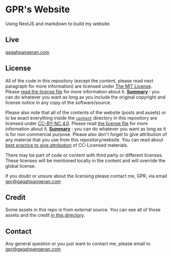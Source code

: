 # GPR's Website

Using NextJS and markdown to build my website.

## Live

[gagahpangeran.com](https://gagahpangeran.com)

## License

All of the code in this repository (except the _content_, please read next
paragraph for more information) are licensed under
[The MIT License](https://opensource.org/licenses/MIT). Please
[read the license file](LICENSE) for more information about it.
**[Summary](https://tldrlegal.com/license/mit-license)** : you can do whatever
you want as long as you include the original copyright and license notice in any
copy of the software/source.

Please also note that all of the contents of the website (posts and assets) or
to be exact everything inside the [`content`](content/) directory in this
repository are licensed under
[CC-BY-NC 4.0](https://creativecommons.org/licenses/by-nc/4.0/legalcode). Please
read [the license file](content/LICENSE) for more information about it.
**[Summary](<https://tldrlegal.com/license/creative-commons-attribution-noncommercial-4.0-international-(cc-by-nc-4.0)>)**
: you can do whatever you want as long as it is for non commercial purpose.
Please also don't forget to give attribution of any material that you use from
this repository/website. You can read about
[best practice to give attribution](https://wiki.creativecommons.org/wiki/Best_practices_for_attribution)
of CC-Licensed materials.

There may be part of code or content with third party or different licenses.
These licenses will be mentioned locally in the content and will override the
global license.

If you doubt or unsure about the licensing please contact me, GPR, via email
[gpr@gagahpangeran.com](mailto:gpr@gagahpangeran.com)

## Credit

Some assets in this repo is from external source. You can see all of those
assets and the credit [in this directory](./src/assets/).

## Contact

Any general question or you just want to contact me, please email to
[gpr@gagahpangeran.com](mailto:gpr@gagahpangeran.com)
